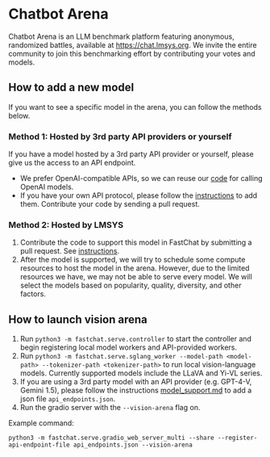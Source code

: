 # Chatbot Arena
Chatbot Arena is an LLM benchmark platform featuring anonymous, randomized battles, available at https://chat.lmsys.org.
We invite the entire community to join this benchmarking effort by contributing your votes and models.

## How to add a new model
If you want to see a specific model in the arena, you can follow the methods below.

### Method 1: Hosted by 3rd party API providers or yourself
If you have a model hosted by a 3rd party API provider or yourself, please give us the access to an API endpoint.
  - We prefer OpenAI-compatible APIs, so we can reuse our [code](https://github.com/lm-sys/FastChat/blob/gradio/fastchat/serve/api_provider.py) for calling OpenAI models.
  - If you have your own API protocol, please follow the [instructions](model_support.md) to add them. Contribute your code by sending a pull request.

### Method 2: Hosted by LMSYS
1. Contribute the code to support this model in FastChat by submitting a pull request. See [instructions](model_support.md).
2. After the model is supported, we will try to schedule some compute resources to host the model in the arena. However, due to the limited resources we have, we may not be able to serve every model. We will select the models based on popularity, quality, diversity, and other factors.


## How to launch vision arena

1. Run `python3 -m fastchat.serve.controller` to start the controller and begin registering local model workers and API-provided workers.
2. Run `python3 -m fastchat.serve.sglang_worker --model-path <model-path> --tokenizer-path <tokenizer-path>` to run local vision-language models. Currently supported models include the LLaVA and Yi-VL series.
3. If you are using a 3rd party model with an API provider (e.g. GPT-4-V, Gemini 1.5), please follow the instructions [model_support.md](model_support.md) to add a json file `api_endpoints.json`.
4. Run the gradio server with the `--vision-arena` flag on.

Example command:
```
python3 -m fastchat.serve.gradio_web_server_multi --share --register-api-endpoint-file api_endpoints.json --vision-arena
```
